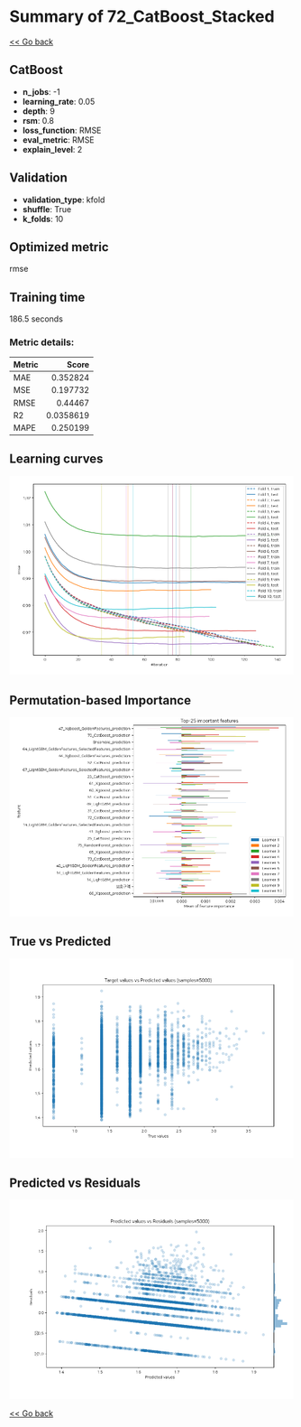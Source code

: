 # Summary of 72_CatBoost_Stacked

[<< Go back](../README.md)


## CatBoost
- **n_jobs**: -1
- **learning_rate**: 0.05
- **depth**: 9
- **rsm**: 0.8
- **loss_function**: RMSE
- **eval_metric**: RMSE
- **explain_level**: 2

## Validation
 - **validation_type**: kfold
 - **shuffle**: True
 - **k_folds**: 10

## Optimized metric
rmse

## Training time

186.5 seconds

### Metric details:
| Metric   |     Score |
|:---------|----------:|
| MAE      | 0.352824  |
| MSE      | 0.197732  |
| RMSE     | 0.44467   |
| R2       | 0.0358619 |
| MAPE     | 0.250199  |



## Learning curves
![Learning curves](learning_curves.png)

## Permutation-based Importance
![Permutation-based Importance](permutation_importance.png)
## True vs Predicted

![True vs Predicted](true_vs_predicted.png)


## Predicted vs Residuals

![Predicted vs Residuals](predicted_vs_residuals.png)



[<< Go back](../README.md)
